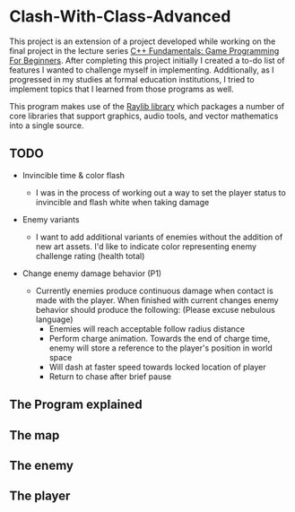 # Clash-With-Class-Advanced

This project is an extension of a project developed while working on the final project in the lecture series [C++ Fundamentals: Game Programming For Beginners](https://www.gamedev.tv/p/cpp-fundamentals). After completing this project initially I created a to-do list of features I wanted to challenge myself in implementing.
Additionally, as I progressed in my studies at formal education institutions, I tried to implement topics that I learned from those programs as well.

This program makes use of the [Raylib library](https://www.raylib.com/) which packages a number of core libraries that support graphics, audio tools, and vector mathematics into a single source.

## TODO

- Invincible time & color flash
  - I was in the process of working out a way to set the player status to invincible and flash white when taking damage

- Enemy variants
  - I want to add additional variants of enemies without the addition of new art assets. I'd like to indicate color representing enemy challenge rating (health total)

- Change enemy damage behavior (P1)
  - Currently enemies produce continuous damage when contact is made with the player. When finished with current changes enemy behavior should produce the following: (Please excuse nebulous language)
    - Enemies will reach acceptable follow radius distance
    - Perform charge animation. Towards the end of charge time, enemy will store a reference to the player's position in world space
    - Will dash at faster speed towards locked location of player
    - Return to chase after brief pause

## The Program explained

<DESCRIPTION SOON>

## The map

<DESCRIPTION SOON>

## The enemy

<DESCRIPTION SOON>

## The player

<DESCRIPTION SOON>
